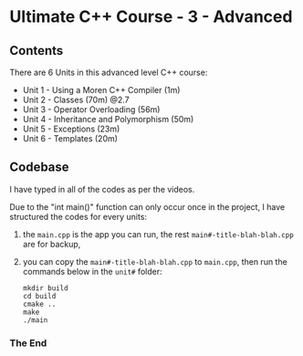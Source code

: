 # Ultimate C++ Course - 3 - Advanced


## Contents

There are 6 Units in this advanced level C++ course:

- Unit 1 - Using a Moren C++ Compiler (1m)
- Unit 2 - Classes (70m)
  @2.7
- Unit 3 - Operator Overloading (56m)
- Unit 4 - Inheritance and Polymorphism (50m)
- Unit 5 - Exceptions (23m)
- Unit 6 - Templates (20m)


## Codebase

I have typed in all of the codes as per the videos.

Due to the "int main()" function can only occur once in the project, I have structured the codes for every units:

1. the `main.cpp` is the app you can run, the rest `main#-title-blah-blah.cpp` are for backup, 

2. you can copy the `main#-title-blah-blah.cpp` to `main.cpp`, then run the commands below in the `unit#` folder:

   ```
   mkdir build
   cd build
   cmake ..
   make
   ./main
   ```


### The End

